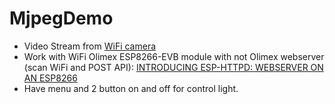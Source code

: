 MjpegDemo
=========

* Video Stream from [WiFi camera](https://github.com/Ignat99/msp/tree/feature/mspcam)
* Work with WiFi Olimex ESP8266-EVB module with not Olimex webserver (scan WiFi and POST API): [INTRODUCING ESP-HTTPD: WEBSERVER ON AN ESP8266](http://www.esp8266.com/viewtopic.php?f=6&t=376)
* Have menu and 2 button on and off for control light.
